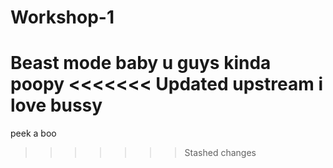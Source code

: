 # Workshop-1
Beast mode baby
u guys kinda poopy
<<<<<<< Updated upstream
i love bussy
=======
peek a boo
>>>>>>> Stashed changes

